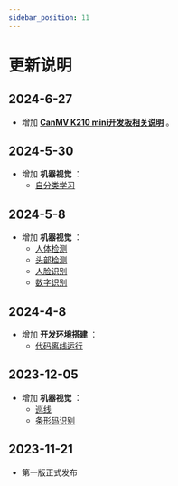 ```yaml
---
sidebar_position: 11
---
```


# 更新说明

## 2024-6-27

- 增加 [**CanMV K210 mini开发板相关说明**](./intro/canmv_k210.md#canmv-k210-mini-开发板) 。

## 2024-5-30

- 增加 **机器视觉**  ：
    - [自分类学习](./machine_vision/self_learning.md) 

## 2024-5-8

- 增加 **机器视觉**  ：
    - [人体检测](./machine_vision/body_detection.md) 
    - [头部检测](./machine_vision/head_detection.md) 
    - [人脸识别](./machine_vision/face_recognition.md) 
    - [数字识别](./machine_vision/mnist.md) 

## 2024-4-8

- 增加 **开发环境搭建**  ：
    - [代码离线运行](./getting_start/run_offline.md)

## 2023-12-05

- 增加 **机器视觉**  ：
    - [巡线](./machine_vision/line_follow.md)
    - [条形码识别](./machine_vision/barcode.md)

## 2023-11-21

- 第一版正式发布 